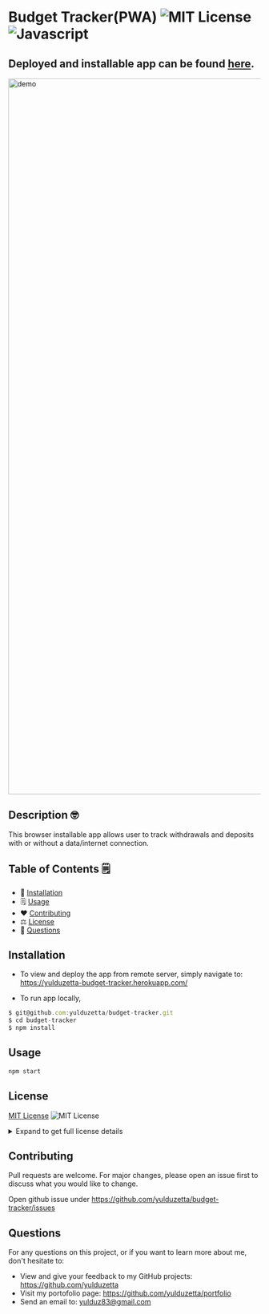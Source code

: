 # Budget Tracker(PWA) ![MIT License](https://img.shields.io/badge/mit-brightgreen) ![Javascript](https://img.shields.io/github/languages/top/nielsenjared/badmath)
## Deployed and installable app can be found [here](https://yulduzetta-budget-tracker.herokuapp.com/).

<img width="1431" alt="demo" src="https://user-images.githubusercontent.com/13324397/115136288-73daa180-9fe4-11eb-85d9-359ce257a3fe.png">

## Description 🤓
This browser installable app allows user to track withdrawals and deposits with or without a data/internet connection.
  
## Table of Contents 🗒️
* 🔧 [Installation](#installation)
* 🗒️ [Usage](#usage)
* ❤️  [Contributing](#contributing)
* ⚖️  [License](#license)
* 📩 [Questions](#questions)

## Installation
- To view and deploy the app from remote server, simply navigate to: https://yulduzetta-budget-tracker.herokuapp.com/

- To run app locally,
```typescript
$ git@github.com:yulduzetta/budget-tracker.git
$ cd budget-tracker
$ npm install
```
  
## Usage 
```typescript
npm start
```
  
##  License

  <a href="http://choosealicense.com/licenses/mit/" target="_blank">MIT License</a> ![MIT License](https://img.shields.io/badge/mit-brightgreen) 
  <details close>
  <summary>Expand to get full license details</summary>
  <p>MIT License

Copyright (c) [2021] [Yulduz Ibrahim]

Permission is hereby granted, free of charge, to any person obtaining a copy
of this software and associated documentation files (the "Software"), to deal
in the Software without restriction, including without limitation the rights
to use, copy, modify, merge, publish, distribute, sublicense, and/or sell
copies of the Software, and to permit persons to whom the Software is
furnished to do so, subject to the following conditions:

The above copyright notice and this permission notice shall be included in all
copies or substantial portions of the Software.

THE SOFTWARE IS PROVIDED "AS IS", WITHOUT WARRANTY OF ANY KIND, EXPRESS OR
IMPLIED, INCLUDING BUT NOT LIMITED TO THE WARRANTIES OF MERCHANTABILITY,
FITNESS FOR A PARTICULAR PURPOSE AND NONINFRINGEMENT. IN NO EVENT SHALL THE
AUTHORS OR COPYRIGHT HOLDERS BE LIABLE FOR ANY CLAIM, DAMAGES OR OTHER
LIABILITY, WHETHER IN AN ACTION OF CONTRACT, TORT OR OTHERWISE, ARISING FROM,
OUT OF OR IN CONNECTION WITH THE SOFTWARE OR THE USE OR OTHER DEALINGS IN THE
SOFTWARE.
</p>
  </details> 
    
  
## Contributing
Pull requests are welcome. For major changes, please open an issue first to discuss what you would like to change.

Open github issue under https://github.com/yulduzetta/budget-tracker/issues
 

## Questions
For any questions on this project, or if you want to learn more about me, don't hesitate to:
- View and give your feedback to my GitHub projects:  https://github.com/yulduzetta
- Visit my portofolio page: https://github.com/yulduzetta/portfolio
- Send an email to: yulduz83@gmail.com
